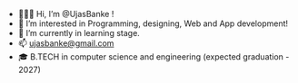- 🙋🏻‍♀️ Hi, I’m @UjasBanke !
- 👀 I’m interested in Programming, designing, Web and App development!
- 🌱 I’m currently in learning stage.
- 📫 ujasbanke@gmail.com
- 🎓 B.TECH in computer science and engineering (expected graduation - 2027) 

<!---
UjasBanke/UjasBanke is a ✨ special ✨ repository because its `README.md` (this file) appears on your GitHub profile.
You can click the Preview link to take a look at your changes.
--->
